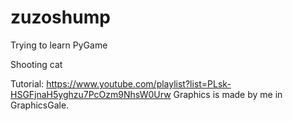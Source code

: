 # zuzoshump
Trying to learn PyGame


Shooting cat

Tutorial: https://www.youtube.com/playlist?list=PLsk-HSGFjnaH5yghzu7PcOzm9NhsW0Urw
Graphics is made by me in GraphicsGale.
